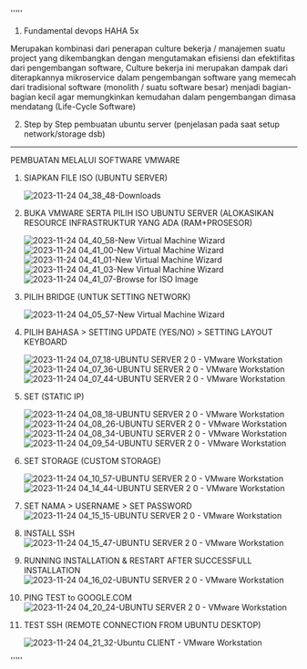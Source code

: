 '''''
1. Fundamental devops HAHA 5x

Merupakan kombinasi dari penerapan culture bekerja / manajemen suatu project yang dikembangkan dengan mengutamakan efisiensi 
dan efektifitas dari pengembangan software, Culture bekerja ini merupakan dampak dari diterapkannya mikroservice dalam pengembangan 
software yang memecah dari tradisional software (monolith / suatu software besar) menjadi bagian-bagian kecil agar memungkinkan kemudahan 
dalam pengembangan dimasa mendatang (Life-Cycle Software)

2. Step by Step pembuatan ubuntu server (penjelasan pada saat setup network/storage dsb)
---------------
PEMBUATAN MELALUI SOFTWARE VMWARE

1. SIAPKAN FILE ISO (UBUNTU SERVER)
  
   ![2023-11-24 04_38_48-Downloads](https://github.com/Subzero16/TUGAS/assets/69718826/f4257894-a165-4866-a512-31253f4b3090)

2. BUKA VMWARE SERTA PILIH ISO UBUNTU SERVER (ALOKASIKAN RESOURCE INFRASTRUKTUR YANG ADA (RAM+PROSESOR)

   ![2023-11-24 04_40_58-New Virtual Machine Wizard](https://github.com/Subzero16/TUGAS/assets/69718826/2b82eb47-7ced-4ec3-bea6-9a8634e84c73)
	 ![2023-11-24 04_41_00-New Virtual Machine Wizard](https://github.com/Subzero16/TUGAS/assets/69718826/cd5e4126-5ed4-40c6-8ec4-12a242cdf840)
   ![2023-11-24 04_41_01-New Virtual Machine Wizard](https://github.com/Subzero16/TUGAS/assets/69718826/29650b8f-766f-405b-aa49-75412b4cb008)
   ![2023-11-24 04_41_03-New Virtual Machine Wizard](https://github.com/Subzero16/TUGAS/assets/69718826/60d4f3bb-e25d-4a2c-8a1b-9b42c216fa84)
   ![2023-11-24 04_41_07-Browse for ISO Image](https://github.com/Subzero16/TUGAS/assets/69718826/745a66ef-38ae-46d0-a98a-828d998e01cb)

3. PILIH BRIDGE (UNTUK SETTING NETWORK)

   ![2023-11-24 04_05_57-New Virtual Machine Wizard](https://github.com/Subzero16/TUGAS/assets/69718826/4ceaa8df-2e38-4302-9f72-0598f07b27a3)

4. PILIH BAHASA > SETTING UPDATE (YES/NO) > SETTING LAYOUT KEYBOARD

   ![2023-11-24 04_07_18-UBUNTU SERVER 2 0 - VMware Workstation](https://github.com/Subzero16/TUGAS/assets/69718826/b6e81dcb-1c08-447c-9b68-c5a35cb4d232)
   ![2023-11-24 04_07_36-UBUNTU SERVER 2 0 - VMware Workstation](https://github.com/Subzero16/TUGAS/assets/69718826/2fe3957d-1164-4d66-967c-221a7af85db3)
   ![2023-11-24 04_07_44-UBUNTU SERVER 2 0 - VMware Workstation](https://github.com/Subzero16/TUGAS/assets/69718826/b1985ebe-68b6-4b0c-965f-ccaeb0f7b78d)

5. SET (STATIC IP)

   ![2023-11-24 04_08_18-UBUNTU SERVER 2 0 - VMware Workstation](https://github.com/Subzero16/TUGAS/assets/69718826/c3696b6e-b6a9-44ed-b280-d6aa982c8926)
   ![2023-11-24 04_08_26-UBUNTU SERVER 2 0 - VMware Workstation](https://github.com/Subzero16/TUGAS/assets/69718826/c55bb3d2-d068-4fe1-ba0a-b9869877811e)
   ![2023-11-24 04_08_34-UBUNTU SERVER 2 0 - VMware Workstation](https://github.com/Subzero16/TUGAS/assets/69718826/43d58d6c-55ea-4194-ab22-9071b480f444)
   ![2023-11-24 04_09_54-UBUNTU SERVER 2 0 - VMware Workstation](https://github.com/Subzero16/TUGAS/assets/69718826/be4130bb-ed25-4f9d-a77b-941486cf46f2)

6. SET STORAGE (CUSTOM STORAGE)

   ![2023-11-24 04_10_57-UBUNTU SERVER 2 0 - VMware Workstation](https://github.com/Subzero16/TUGAS/assets/69718826/3a59d621-775e-46ed-b256-1615989c0d95)
   ![2023-11-24 04_14_44-UBUNTU SERVER 2 0 - VMware Workstation](https://github.com/Subzero16/TUGAS/assets/69718826/db39c070-2556-4c41-827e-a962a786ffa7)

7. SET NAMA > USERNAME > SET PASSWORD
![2023-11-24 04_15_15-UBUNTU SERVER 2 0 - VMware Workstation](https://github.com/Subzero16/TUGAS/assets/69718826/445dd7c0-92a5-486c-835d-679ad29c6b5a)

8. INSTALL SSH
   ![2023-11-24 04_15_47-UBUNTU SERVER 2 0 - VMware Workstation](https://github.com/Subzero16/TUGAS/assets/69718826/05b1f431-4869-46a2-a499-032642313703)

9. RUNNING INSTALLATION & RESTART AFTER SUCCESSFULL INSTALLATION
    ![2023-11-24 04_16_02-UBUNTU SERVER 2 0 - VMware Workstation](https://github.com/Subzero16/TUGAS/assets/69718826/e745b33a-fa0c-49d3-bbc9-98e0fb40e430)

10. PING TEST to GOOGLE.COM
		![2023-11-24 04_20_24-UBUNTU SERVER 2 0 - VMware Workstation](https://github.com/Subzero16/TUGAS/assets/69718826/758fd2a9-86f3-431a-adb5-5bc72a2ecc66)

11. TEST SSH (REMOTE CONNECTION FROM UBUNTU DESKTOP)

	  ![2023-11-24 04_21_32-Ubuntu CLIENT - VMware Workstation](https://github.com/Subzero16/TUGAS/assets/69718826/2e449771-986a-4d34-87aa-3c6f55a376e9)


'''''
